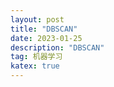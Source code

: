 ```yaml
---
layout: post
title: "DBSCAN"
date: 2023-01-25
description: "DBSCAN"
tag: 机器学习
katex: true  
---
```






